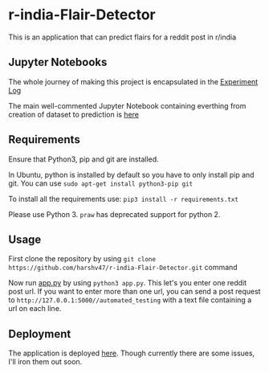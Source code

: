 # r-india-Flair-Detector

This is an application that can predict flairs for a reddit post in r/india

## Jupyter Notebooks

The whole journey of making this project is encapsulated in the [Experiment Log](https://github.com/harshv47/r-india-Flair-Detector/blob/master/Jupyter%20Notebooks/Experiment_log.ipynb)

The main well-commented Jupyter Notebook containing everthing from creation of dataset to prediction is [here](https://github.com/harshv47/r-india-Flair-Detector/blob/master/Jupyter%20Notebooks/r_india_flair_predictor.ipynb)

## Requirements

Ensure that Python3, pip and git are installed.

In Ubuntu, python is installed by default so you have to only install pip and git. You can use `sudo apt-get install python3-pip git`

To install all the requirements use:   `pip3 install -r requirements.txt`

Please use Python 3. `praw` has deprecated support for python 2.

## Usage

First clone the repository by using `git clone https://github.com/harshv47/r-india-Flair-Detector.git` command

Now run [app.py](https://github.com/harshv47/r-india-Flair-Detector/blob/master/app.py) by using `python3 app.py`. This let's you enter one reddit post url.
If you want to enter more than one url, you can send a post request to `http://127.0.0.1:5000//automated_testing` with a text file containing a url on each line.

## Deployment

The application is deployed [here](https://r-india-flair-detector-harsh.herokuapp.com/).
Though currently there are some issues, I'll iron them out soon.
